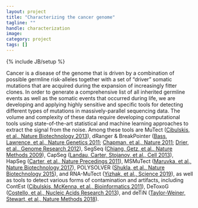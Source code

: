 ```yaml
---
layout: project
title: "Characterizing the cancer genome"
tagline: ""
handle: characterization
image: 
category: project
tags: []
---
```

{% include JB/setup %}

Cancer is a disease of the genome that is driven by a combination of possible germline risk-alleles together with a set of “driver” somatic mutations that are acquired during the expansion of increasingly fitter clones. In order to generate a comprehensive list of all inherited germline events as well as the somatic events that occurred during life, we are developing and applying highly sensitive and specific tools for detecting different types of mutations in massively-parallel sequencing data. The volume and complexity of these data require developing computational tools using state-of-the-art statistical and machine learning approaches to extract the signal from the noise. Among these tools are MuTect ([Cibulskis, et al., Nature Biotechnology 2013]), dRanger & BreakPointer ([Bass, Lawrence, et al., Nature Genetics 2011]; [Chapman, et al., Nature 2011]; [Drier, et al., Genome Research 2012]), SegSeq ([Chiang, Getz, et al., Nature Methods 2009]), CapSeg ([Landau, Carter, Stojanov, et al., Cell 2013]), HapSeg ([Carter, et al., Nature Precedings 2011]), MSMuTect ([Maruvka, et al., Nature Biotechnology 2017]), POLYSOLVER ([Shukla, et al., Nature Biotechnology 2015]), and RNA-MuTect ([Yizhak, et al., Science 2019]), as well as tools to detect various forms of contamination and artifacts, including ContEst ([Cibulskis, McKenna, et al., Bioinformatics 2011]), DeToxoG ([Costello, et al., Nucleic Acids Research 2013]), and deTiN ([Taylor-Weiner, Stewart, et al., Nature Methods 2018]).


[Cibulskis, et al., Nature Biotechnology 2013]: /papers/paper/mutect
[Bass, Lawrence, et al., Nature Genetics 2011]: /papers/paper/colorectal-adenocarcinomas-VTI1A-TCF7L2-fusion
[Chapman, et al., Nature 2011]: /papers/paper/mutsig1_0
[Drier, et al., Genome Research 2012]: /papers/paper/dranger
[Chiang, Getz, et al., Nature Methods 2009]: /papers/paper/SegSeq
[Landau, Carter, Stojanov, et al., Cell 2013]: /papers/paper/cll-clonal-evolution
[Carter, et al., Nature Precedings 2011]: /papers/paper/hapseg
[Maruvka, et al., Nature Biotechnology 2017]: /papers/paper/msi-indels
[Shukla, et al., Nature Biotechnology 2015]: /papers/paper/polysolver
[Yizhak, et al., Science 2019]: /papers/paper/rna-mutect
[Cibulskis, McKenna, et al., Bioinformatics 2011]: /papers/paper/contest
[Costello, et al., Nucleic Acids Research 2013]: /papers/paper/oxog-artifacts
[Taylor-Weiner, Stewart, et al., Nature Methods 2018]: /papers/paper/detin


